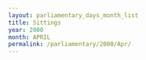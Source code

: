 ```yaml
---
layout: parliamentary_days_month_list
title: Sittings
year: 2000
month: APRIL
permalink: /parliamentary/2000/Apr/
---
```


